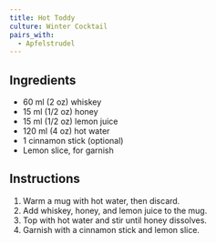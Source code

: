 ```yaml
---
title: Hot Toddy
culture: Winter Cocktail
pairs_with:
  - Apfelstrudel
---
```


## Ingredients
- 60 ml (2 oz) whiskey
- 15 ml (1/2 oz) honey
- 15 ml (1/2 oz) lemon juice
- 120 ml (4 oz) hot water
- 1 cinnamon stick (optional)
- Lemon slice, for garnish

## Instructions
1. Warm a mug with hot water, then discard.
2. Add whiskey, honey, and lemon juice to the mug.
3. Top with hot water and stir until honey dissolves.
4. Garnish with a cinnamon stick and lemon slice.
